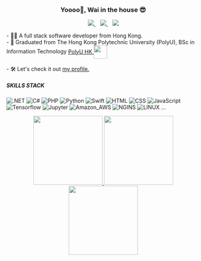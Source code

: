 <h3 align='center'> Yoooo👋, Wai in the house 😎 </h3>
<p align='center'>
  
  <a href="https://www.linkedin.com/in/shing-wai-chan-06824a188/">
    <img src="https://img.shields.io/badge/linkedin-%230077B5.svg?&style=for-the-badge&logo=linkedin&logoColor=white" />
  </a>&nbsp;&nbsp;
  <a href="https://github.com/wAikAp">
    <img src="https://img.shields.io/badge/GitHub-100000?style=for-the-badge&logo=github&logoColor=white" />        
  </a>&nbsp;&nbsp;
  <a href="#"><img src="https://badges.pufler.dev/visits/wAikAp/wAikAp?style=for-the-badge"></a> 
</p>
<div>
- 👨‍💻 A full stack software developer from Hong Kong.<br>
- 🧱 Graduated from The Hong Kong Polytechnic University (PolyU), BSc in Information Technology 
  <a href='https://www.polyu.edu.hk/'>
    <span>PolyU HK</span>
    <img src='https://raw.githubusercontent.com/wAikAp/GitBoard/main/Logo/PolyU.Logo.png?token=GHSAT0AAAAAABUHZYCZF4CB5MXN32WX6RGUYTTVONQ' width="35" style="vertical-align:middle" />
  </a><br><br>
- 🛠️ Let's check it out <a href='https://waikap.github.io/portfolio-demo/'>my profile.</a><br>
</p>

##### SKILLS STACK
![.NET](https://img.shields.io/badge/.NET-5C2D91?style=for-the-badge&logo=.net&logoColor=white)
![C#](https://img.shields.io/badge/C%23-239120?style=for-the-badge&logo=c-sharp&logoColor=white)
![PHP](https://img.shields.io/badge/PHP-777BB4?style=for-the-badge&logo=php&logoColor=white)
![Python](https://img.shields.io/badge/Python-14354C?style=for-the-badge&logo=python&logoColor=white)
![Swift](https://img.shields.io/badge/Swift-FA7343?style=for-the-badge&logo=swift&logoColor=white)
![HTML](https://img.shields.io/badge/HTML-239120?style=for-the-badge&logo=html5&logoColor=white)
![CSS](https://img.shields.io/badge/CSS-239120?&style=for-the-badge&logo=css3&logoColor=white)
![JavaScript](https://img.shields.io/badge/JavaScript-F7DF1E?style=for-the-badge&logo=javascript&logoColor=black)
![Tensorflow](https://img.shields.io/badge/TensorFlow-FF6F00?style=for-the-badge&logo=tensorflow&logoColor=white)
![Jupyter](https://img.shields.io/badge/Jupyter-F37626.svg?&style=for-the-badge&logo=Jupyter&logoColor=white)
![Amazon_AWS](https://img.shields.io/badge/Amazon_AWS-FF9900?style=for-the-badge&logo=amazonaws&logoColor=white)
![NGINS](https://img.shields.io/badge/Nginx-009639?style=for-the-badge&logo=nginx&logoColor=white)
![LINUX](https://img.shields.io/badge/Linux-FCC624?style=for-the-badge&logo=linux&logoColor=black)
...

<p align='center'>
  <a href="#">
    <img src="https://github-readme-stats.vercel.app/api?username=wAikAp&show_icons=true&count_private=true&theme=vue" height="180">
    <img src="https://github-readme-streak-stats.herokuapp.com/?user=waikap&theme=vue" height="180">
  </a>
  <a href="#">
    <img src="https://github-profile-summary-cards.vercel.app/api/cards/profile-details?username=wAikAp&theme=vue" height="180">
  </a>

</div>
